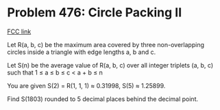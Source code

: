 # Problem 476: Circle Packing II

[FCC link](https://www.freecodecamp.org/learn/coding-interview-prep/project-euler/problem-476-circle-packing-ii)

Let R(a, b, c) be the maximum area covered by three non-overlapping circles
inside a triangle with edge lengths a, b and c.

Let S(n) be the average value of R(a, b, c) over all integer triplets (a, b, c)
such that 1 ≤ a ≤ b ≤ c < a + b ≤ n

You are given S(2) = R(1, 1, 1) ≈ 0.31998, S(5) ≈ 1.25899.

Find S(1803) rounded to 5 decimal places behind the decimal point.
